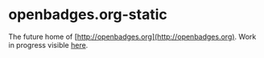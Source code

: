 # openbadges.org-static

The future home of [http://openbadges.org](http://openbadges.org). Work in progress visible [here](http://openbadges.github.io/openbadges.org-static).
